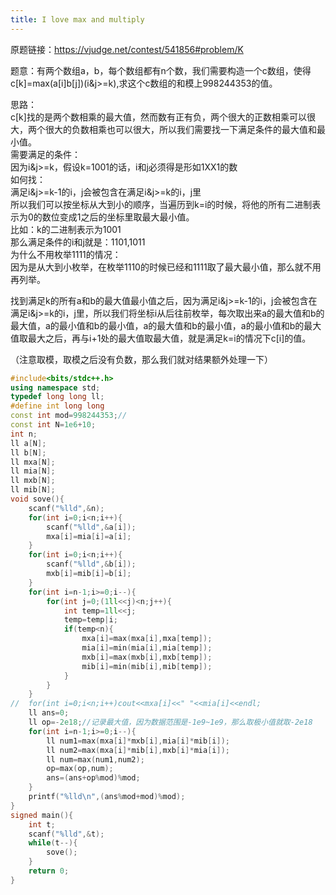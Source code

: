 ```yaml
---
title: I love max and multiply
---
```

原题链接：https://vjudge.net/contest/541856#problem/K  

题意：有两个数组a，b，每个数组都有n个数，我们需要构造一个c数组，使得c[k]=max(a[i]b[j])(i&j>=k),求这个c数组的和模上998244353的值。  

思路：  
c[k]找的是两个数相乘的最大值，然而数有正有负，两个很大的正数相乘可以很大，两个很大的负数相乘也可以很大，所以我们需要找一下满足条件的最大值和最小值。  
需要满足的条件：  
因为i&j>=k，假设k=1001的话，i和j必须得是形如1XX1的数  
如何找：  
满足i&j>=k-1的i，j会被包含在满足i&j>=k的i，j里  
所以我们可以按坐标从大到小的顺序，当遍历到k=i的时候，将他的所有二进制表示为0的数位变成1之后的坐标里取最大最小值。  
比如：k的二进制表示为1001  
那么满足条件的i和j就是：1101,1011  
为什么不用枚举1111的情况：  
因为是从大到小枚举，在枚举1110的时候已经和1111取了最大最小值，那么就不用再列举。  

找到满足k的所有a和b的最大值最小值之后，因为满足i&j>=k-1的i，j会被包含在满足i&j>=k的i，j里，所以我们将坐标i从后往前枚举，每次取出来a的最大值和b的最大值，a的最小值和b的最小值，a的最大值和b的最小值，a的最小值和b的最大值取最大之后，再与i+1处的最大值取最大值，就是满足k=i的情况下c[i]的值。

（注意取模，取模之后没有负数，那么我们就对结果额外处理一下）





```cpp
#include<bits/stdc++.h>
using namespace std;
typedef long long ll;
#define int long long
const int mod=998244353;//
const int N=1e6+10;
int n;
ll a[N];
ll b[N];
ll mxa[N];
ll mia[N];
ll mxb[N];
ll mib[N];
void sove(){
	scanf("%lld",&n);
	for(int i=0;i<n;i++){
		scanf("%lld",&a[i]);
		mxa[i]=mia[i]=a[i];
	}
	for(int i=0;i<n;i++){
		scanf("%lld",&b[i]);
		mxb[i]=mib[i]=b[i];
	}
	for(int i=n-1;i>=0;i--){
		for(int j=0;(1ll<<j)<n;j++){
			int temp=1ll<<j;
			temp=temp|i;
			if(temp<n){
				mxa[i]=max(mxa[i],mxa[temp]);
				mia[i]=min(mia[i],mia[temp]);
				mxb[i]=max(mxb[i],mxb[temp]);
				mib[i]=min(mib[i],mib[temp]);
			}
		}
	}
//	for(int i=0;i<n;i++)cout<<mxa[i]<<" "<<mia[i]<<endl;
	ll ans=0;
	ll op=-2e18;//记录最大值，因为数据范围是-1e9~1e9，那么取极小值就取-2e18
	for(int i=n-1;i>=0;i--){
		ll num1=max(mxa[i]*mxb[i],mia[i]*mib[i]);
		ll num2=max(mxa[i]*mib[i],mxb[i]*mia[i]);
		ll num=max(num1,num2);
		op=max(op,num);
		ans=(ans+op%mod)%mod;
	}
	printf("%lld\n",(ans%mod+mod)%mod);
}
signed main(){
	int t;
	scanf("%lld",&t);
	while(t--){
		sove();
	}
	return 0;
}


```
